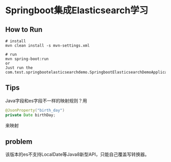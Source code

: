 Springboot集成Elasticsearch学习
============================


## How to Run

```
# install
mvn clean install -s mvn-settings.xml

# run
mvn spring-boot:run  
or
Just run the com.test.springbootelasticsearchdemo.SpringbootElasticsearchDemoApplication.main

```

## Tips

Java字段和es字段不一样的映射规则？用

```java
@JsonProperty("birth_day")
private Date birthDay;
```
来映射



## problem

该版本的es不支持LocalDate等Java8新型API，只能自己覆盖写转换器。

